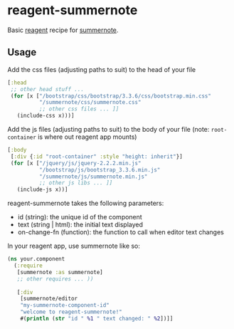 # reagent-summernote
Basic [reagent](http://reagent-project.github.io/) recipe for [summernote](http://summernote.org/).

## Usage

Add the css files (adjusting paths to suit) to the head of your file
```cljs
[:head
 ;; other head stuff ...
 (for [x ["/bootstrap/css/bootstrap/3.3.6/css/bootstrap.min.css"  
          "/summernote/css/summernote.css"
          ;; other css files ... ]]
   (include-css x)))]
```

Add the js files (adjusting paths to suit) to the body of your file (note: `root-container` is where out reagent app mounts)
```cljs
[:body
 [:div {:id "root-container" :style "height: inherit"}]
 (for [x ["/jquery/js/jquery-2.2.2.min.js"
          "/bootstrap/js/bootstrap_3.3.6.min.js"
          "/summernote/js/summernote.min.js"
          ;; other js libs ... ]]
   (include-js x))]
```

reagent-summernote takes the following parameters:
 * id (string): the unique id of the component
 * text (string | html): the initial text displayed
 * on-change-fn (function): the function to call when editor text changes

In your reagent app, use summernote like so:
```cljs
(ns your.component
  (:require
   [summernote :as summernote]
   ;; other requires ... ))
   
   [:div
    [summernote/editor
    "my-summernote-component-id"
    "welcome to reagent-summernote!"
    #(println (str "id " %1 " text changed: " %2])]]
   
   
```
